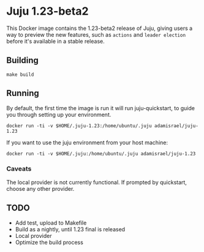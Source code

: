 # Juju 1.23-beta2

This Docker image contains the 1.23-beta2 release of Juju, giving users a way to preview the new features, such as `actions` and `leader election`  before it's available in a stable release.

## Building

    make build

## Running

By default, the first time the image is run it will run juju-quickstart, to guide you through setting up your environment.

    docker run -ti -v $HOME/.juju-1.23:/home/ubuntu/.juju adamisrael/juju-1.23

If you want to use the juju environment from your host machine:

    docker run -ti -v $HOME/.juju:/home/ubuntu/.juju adamisrael/juju-1.23

### Caveats

The local provider is not currently functional. If prompted by quickstart, choose any other provider.

## TODO
- Add test, upload to Makefile
- Build as a nightly, until 1.23 final is released
- Local provider
- Optimize the build process
